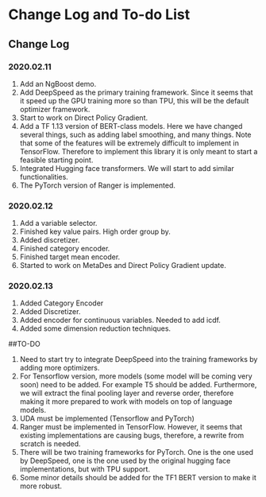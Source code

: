 # Change Log and To-do List
## Change Log
### 2020.02.11
1. Add an NgBoost demo.
2. Add DeepSpeed as the primary training framework. Since it seems that it speed up the GPU training more so than TPU, 
this will be the default optimizer framework. 
3. Start to work on Direct Policy Gradient.
4. Add a TF 1.13 version of BERT-class models. Here we have changed several things, such as 
adding label smoothing, and many things. Note that some of the features will be extremely difficult to implement
in TensorFlow. Therefore to implement this library it is only meant to start a feasible starting point.  
4. Integrated Hugging face transformers. We will start to add similar functionalities. 
5. The PyTorch version of Ranger is implemented. 

### 2020.02.12
1. Add a variable selector.
2. Finished key value pairs. High order group by.
3. Added discretizer.
4. Finished category encoder.
5. Finished target mean encoder.
6. Started to work on MetaDes and Direct Policy Gradient update. 

### 2020.02.13
1. Added Category Encoder
2. Added Discretizer. 
3. Added encoder for continuous variables. Needed to add icdf. 
4. Added some dimension reduction techniques. 

##TO-DO
1. Need to start try to integrate DeepSpeed into the training frameworks by adding more optimizers.
2. For Tensorflow version, more models (some model will be coming very soon) need to be added.
For example T5 should be added. Furthermore, we will extract the final pooling layer and reverse order, 
therefore making it more prepared to work with models on top of language models. 
3. UDA must be implemented (Tensorflow and PyTorch)
4. Ranger must be implemented in TensorFlow. However, it seems that 
existing implementations are causing bugs, therefore, a rewrite from scratch is needed.
5. There will be two training frameworks for PyTorch. One is the one used by DeepSpeed, one is
the one used by the original hugging face implementations, but with TPU support. 
6. Some minor details should be added for the TF1 BERT version to make it more robust.
